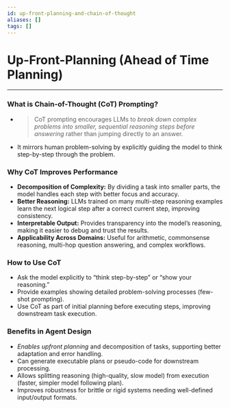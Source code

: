 ```yaml
---
id: up-front-planning-and-chain-of-thought
aliases: []
tags: []
---
```


# Up-Front-Planning (Ahead of Time Planning)

---

### What is Chain-of-Thought (CoT) Prompting?

- > CoT prompting encourages LLMs to _break down complex problems into smaller, sequential reasoning steps before answering_ rather than jumping directly to an answer.
- It mirrors human problem-solving by explicitly guiding the model to think step-by-step through the problem.

### Why CoT Improves Performance

- **Decomposition of Complexity:** By dividing a task into smaller parts, the model handles each step with better focus and accuracy.
- **Better Reasoning:** LLMs trained on many multi-step reasoning examples learn the next logical step after a correct current step, improving consistency.
- **Interpretable Output:** Provides transparency into the model’s reasoning, making it easier to debug and trust the results.
- **Applicability Across Domains:** Useful for arithmetic, commonsense reasoning, multi-hop question answering, and complex workflows.

### How to Use CoT

- Ask the model explicitly to “think step-by-step” or “show your reasoning.”
- Provide examples showing detailed problem-solving processes (few-shot prompting).
- Use CoT as part of initial planning before executing steps, improving downstream task execution.

### Benefits in Agent Design

- _Enables upfront planning_ and decomposition of tasks, supporting better adaptation and error handling.
- Can generate executable plans or pseudo-code for downstream processing.
- Allows splitting reasoning (high-quality, slow model) from execution (faster, simpler model following plan).
- Improves robustness for brittle or rigid systems needing well-defined input/output formats.
